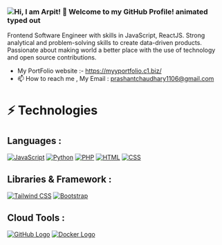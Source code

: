 ### <img src="https://readme-typing-svg.demolab.com?font=Operator+Mono&size=37&duration=2800&pause=2000&color=FAFAFA&center=true&vCenter=true&width=940&height=50&lines=Hi%2C+I'm+Arpit+Welcome+to+my+Github+Profile!" align="middle" alt="Hi, I am Arpit! 👋 Welcome to my GitHub Profile! animated typed out">

Frontend Software Engineer with skills in JavaScript, ReactJS. Strong analytical and problem-solving skills to create data-driven products. Passionate about making world a better place with the use of technology and open source contributions.

- My PortFolio website :- https://myyportfolio.c1.biz/
- 📫 How to reach me , My Email : prashantchaudhary1106@gmail.com

# ⚡ Technologies

## Languages :

[![JavaScript](https://img.shields.io/badge/Language-JavaScript-yellow?logo=javascript)](https://www.javascript.com/)
[![Python](https://img.shields.io/badge/Language-Python-green?logo=python)](https://www.python.org/)
[![PHP](https://img.shields.io/badge/Language-PHP-purple?logo=php)](https://www.php.net/)
[![HTML](https://img.shields.io/badge/Language-HTML-orange?logo=html5)](https://developer.mozilla.org/en-US/docs/Web/HTML)
[![CSS](https://img.shields.io/badge/Language-CSS-blue?logo=css3)](https://developer.mozilla.org/en-US/docs/Web/CSS)

## Libraries & Framework :

[![Tailwind CSS](https://img.shields.io/badge/Tailwind%20CSS-38B2AC?logo=tailwind-css&logoColor=white)](https://tailwindcss.com/)
[![Bootstrap](https://img.shields.io/badge/Bootstrap-7952B3?logo=bootstrap&logoColor=white)](https://getbootstrap.com/)

## Cloud Tools :

[![GitHub Logo](https://img.shields.io/badge/GitHub-Used-181717?logo=github)](https://github.com/your_username)
[![Docker Logo](https://img.shields.io/badge/Docker-Used-2496ED?logo=docker)](https://www.docker.com)



<!---
Prashant4444/Prashant4444 is a ✨ special ✨ repository because its `README.md` (this file) appears on your GitHub profile.
You can click the Preview link to take a look at your changes.
--->
